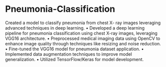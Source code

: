 # Pneumonia-Classification
Created a model to classify pneumonia from chest X-
ray images leveraging advanced techniques in deep
learning.
•
Developed a deep learning pipeline for pneumonia
classification using chest X-ray images, leveraging
VGG16 architecture.
•
Preprocessed medical imaging data using OpenCV
to enhance image quality through techniques like
resizing and noise reduction.
•
Fine-tuned the VGG16 model for pneumonia
dataset application.
•
Implemented data augmentation techniques to
improve model generalization.
•
Utilized TensorFlow/Keras for model development.
